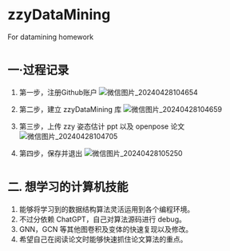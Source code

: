 # zzyDataMining
For datamining homework
# <span style="font-family:黑体;font-size:23px;">一·过程记录</span>

1. 第一步，注册Github账户
 ![微信图片_20240428104654](https://github.com/Jchmmy/zzyDataMining/assets/72677425/03681d20-2b18-494a-9519-88a6070b597b)

2. 第二步，建立 zzyDataMining 库
 ![微信图片_20240428104659](https://github.com/Jchmmy/zzyDataMining/assets/72677425/9d9dd99a-5040-4c17-92b1-13de662c3c0b)

3. 第三步，上传 zzy 姿态估计 ppt 以及 openpose 论文
 ![微信图片_20240428104705](https://github.com/Jchmmy/zzyDataMining/assets/72677425/519d80d9-7895-405d-b164-c28537e2be2d)

4. 第四步，保存并退出
 ![微信图片_20240428105250](https://github.com/Jchmmy/zzyDataMining/assets/72677425/6d2e7b2d-53ff-4ced-9e3b-a2536cac57dc)

#  <span style="font-family:黑体;font-size:23px;">二. 想学习的计算机技能</span>

1. 能够将学习到的数据结构算法灵活运用到各个编程环境。
2. 不过分依赖 ChatGPT，自己对算法源码进行 debug。
3. GNN，GCN 等其他图卷积及变体的快速复现以及修改。
4. 希望自己在阅读论文时能够快速抓住论文算法的重点。
